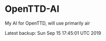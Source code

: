 # OpenTTD-AI
My AI for OpenTTD, will use primarily air

Latest backup: Sun Sep 15 17:45:01 UTC 2019
